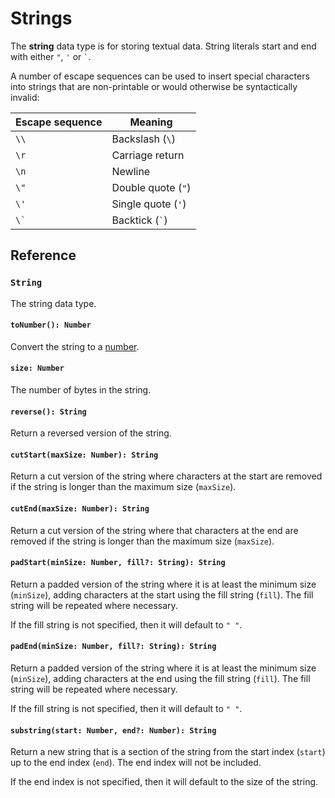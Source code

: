 # Strings
The **string** data type is for storing textual data. String literals start and end with either `"`, `'` or `` ` ``.

A number of escape sequences can be used to insert special characters into strings that are non-printable or would otherwise be syntactically invalid:

| Escape sequence | Meaning |
|-|-|
| `\\` | Backslash (`\`) |
| `\r` | Carriage return |
| `\n` | Newline |
| `\"` | Double quote (`"`) |
| `\'` | Single quote (`'`) |
| `` \` `` | Backtick (`` ` ``) |

## Reference

### `String`
The string data type.

#### `toNumber(): Number`
Convert the string to a [number](numbers.md).

#### `size: Number`
The number of bytes in the string.

#### `reverse(): String`
Return a reversed version of the string.

#### `cutStart(maxSize: Number): String`
Return a cut version of the string where characters at the start are removed if the string is longer than the maximum size (`maxSize`).

#### `cutEnd(maxSize: Number): String`
Return a cut version of the string where that characters at the end are removed if the string is longer than the maximum size (`maxSize`).

#### `padStart(minSize: Number, fill?: String): String`
Return a padded version of the string where it is at least the minimum size (`minSize`), adding characters at the start using the fill string (`fill`). The fill string will be repeated where necessary.

If the fill string is not specified, then it will default to `" "`.

#### `padEnd(minSize: Number, fill?: String): String`
Return a padded version of the string where it is at least the minimum size (`minSize`), adding characters at the end using the fill string (`fill`). The fill string will be repeated where necessary.

If the fill string is not specified, then it will default to `" "`.

#### `substring(start: Number, end?: Number): String`
Return a new string that is a section of the string from the start index (`start`) up to the end index (`end`). The end index will not be included.

If the end index is not specified, then it will default to the size of the string.